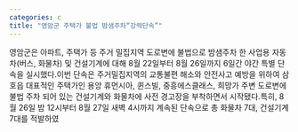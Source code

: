 ```yaml
---
categories: c
title: "영암군 주택가 불법 밤샘주차“강력단속”"
---
```

영암군은 아파트, 주택가 등 주거 밀집지역 도로변에 불법으로 밤샘주차 한 사업용 자동차(버스, 화물차) 및 건설기계에 대해 8월 22일부터 8월 26일까지 6일간 야간 특별 단속을 실시했다.이번 단속은 주거밀집지역의 교통불편 해소와 안전사고 예방을 위하여 삼호읍 대표적인 주택가인 용앙 휴먼시아, 퀸스빌, 중흥에스클래스, 희망가 주변 도로변에 불법 주차 되어 있는 건설기계와 화물차에 사전 경고장을 부착하면서 시작됐다.특히, 8월 26일 밤 12시부터 8월 27일 새벽 4시까지 계속된 단속으로 총 화물차 7대, 건설기계 7대를 적발하였